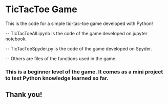 # TicTacToe Game
This is the code for a simple tic-tac-toe game developed with Python!

-- TicTacToeAll.ipynb is the code of the game developed on jupyter notebook.

-- TicTacToeSpyder.py is the code of the game developed on Spyder.

-- Others are files of the functions used in the game.

### This is a beginner level of the game. It comes as a mini project to test Python knowledge learned so far.

## Thank you!

